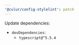 ```yaml
---
'@culur/config-stylelint': patch
---
```


Update dependencies:

- `devDependencies`:
  - `typescript@^5.5.4`
